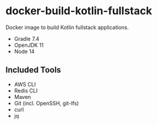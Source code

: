 # docker-build-kotlin-fullstack
Docker image to build Kotlin fullstack applications.

- Gradle 7.4
- OpenJDK 11
- Node 14

## Included Tools
- AWS CLI
- Redis CLI
- Maven
- Git (incl. OpenSSH, git-lfs)
- curl
- jq
